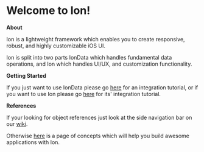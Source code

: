 Welcome to Ion!
====
**About**

Ion is a lightweight framework which enables you to create responsive, robust, and highly customizable iOS UI.

Ion is split into two parts IonData which handles fundamental data operations, and Ion which handles UI/UX, and customization functionality.

**Getting Started**

If you just want to use IonData please go [here](https://github.com/Andr3wHur5t/Ion/wiki/IonData-Integration) for an integration tutorial, or if you want to use Ion please go [here](https://github.com/Andr3wHur5t/Ion/wiki/Ion-Integration) for its' integration tutorial.

**References**

If your looking for object references just look at the side navigation bar on our [wiki](https://github.com/Andr3wHur5t/Ion/wiki).

Otherwise [here](https://github.com/Andr3wHur5t/Ion/wiki/Concepts) is a page of concepts which will help you build awesome applications with Ion.
